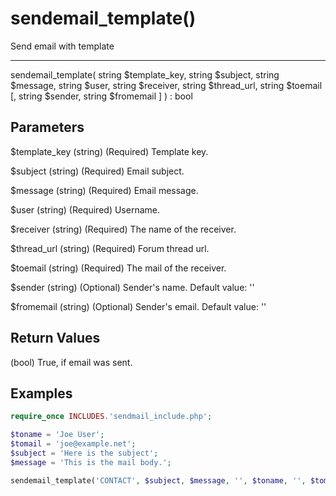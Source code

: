 # sendemail_template()

Send email with template

---

sendemail_template( string $template_key, string $subject, string $message, string $user, string $receiver, string $thread_url, string $toemail [, string $sender, string $fromemail ] ) : bool

## Parameters

$template_key (string) (Required) Template key.

$subject (string) (Required) Email subject.

$message (string) (Required) Email message.

$user (string) (Required) Username.

$receiver (string) (Required) The name of the receiver.

$thread_url (string) (Required) Forum thread url.

$toemail (string) (Required) The mail of the receiver.

$sender (string) (Optional) Sender's name. Default value: ''

$fromemail (string) (Optional) Sender's email. Default value: ''

## Return Values

(bool) True, if email was sent.

## Examples

```php
require_once INCLUDES.'sendmail_include.php';

$toname = 'Joe User';
$tomail = 'joe@example.net';
$subject = 'Here is the subject';
$message = 'This is the mail body.';

sendemail_template('CONTACT', $subject, $message, '', $toname, '', $tomail);
```
